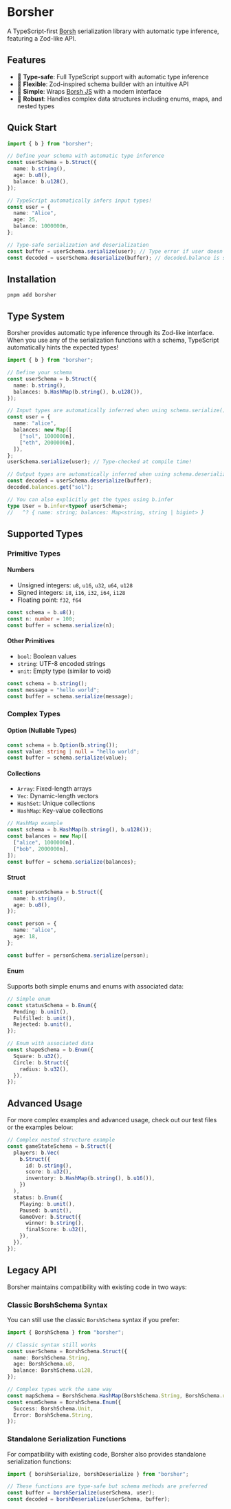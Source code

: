 # Borsher

A TypeScript-first [Borsh](https://borsh.io) serialization library with automatic type inference, featuring a Zod-like API.

## Features

- 🎯 **Type-safe**: Full TypeScript support with automatic type inference
- 🔧 **Flexible**: Zod-inspired schema builder with an intuitive API
- 🚀 **Simple**: Wraps [Borsh JS](https://github.com/near/borsh-js) with a modern interface
- 💪 **Robust**: Handles complex data structures including enums, maps, and nested types

## Quick Start

```ts
import { b } from "borsher";

// Define your schema with automatic type inference
const userSchema = b.Struct({
  name: b.string(),
  age: b.u8(),
  balance: b.u128(),
});

// TypeScript automatically infers input types!
const user = {
  name: "Alice",
  age: 25,
  balance: 1000000n,
};

// Type-safe serialization and deserialization
const buffer = userSchema.serialize(user); // Type error if user doesn't match schema
const decoded = userSchema.deserialize(buffer); // decoded.balance is strictly typed as bigint
```

## Installation

```shell
pnpm add borsher
```

## Type System

Borsher provides automatic type inference through its Zod-like interface. When you use any of the serialization functions with a schema, TypeScript automatically hints the expected types!

```ts
import { b } from "borsher";

// Define your schema
const userSchema = b.Struct({
  name: b.string(),
  balances: b.HashMap(b.string(), b.u128()),
});

// Input types are automatically inferred when using schema.serialize()
const user = {
  name: "alice",
  balances: new Map([
    ["sol", 1000000n],
    ["eth", 2000000n],
  ]),
};
userSchema.serialize(user); // Type-checked at compile time!

// Output types are automatically inferred when using schema.deserialize()
const decoded = userSchema.deserialize(buffer);
decoded.balances.get("sol");

// You can also explicitly get the types using b.infer
type User = b.infer<typeof userSchema>;
//   ^? { name: string; balances: Map<string, string | bigint> }
```

## Supported Types

### Primitive Types

#### Numbers

- Unsigned integers: `u8`, `u16`, `u32`, `u64`, `u128`
- Signed integers: `i8`, `i16`, `i32`, `i64`, `i128`
- Floating point: `f32`, `f64`

```ts
const schema = b.u8();
const n: number = 100;
const buffer = schema.serialize(n);
```

#### Other Primitives

- `bool`: Boolean values
- `string`: UTF-8 encoded strings
- `unit`: Empty type (similar to void)

```ts
const schema = b.string();
const message = "hello world";
const buffer = schema.serialize(message);
```

### Complex Types

#### Option (Nullable Types)

```ts
const schema = b.Option(b.string());
const value: string | null = "hello world";
const buffer = schema.serialize(value);
```

#### Collections

- `Array`: Fixed-length arrays
- `Vec`: Dynamic-length vectors
- `HashSet`: Unique collections
- `HashMap`: Key-value collections

```ts
// HashMap example
const schema = b.HashMap(b.string(), b.u128());
const balances = new Map([
  ["alice", 1000000n],
  ["bob", 2000000n],
]);
const buffer = schema.serialize(balances);
```

#### Struct

```ts
const personSchema = b.Struct({
  name: b.string(),
  age: b.u8(),
});

const person = {
  name: "alice",
  age: 18,
};

const buffer = personSchema.serialize(person);
```

#### Enum

Supports both simple enums and enums with associated data:

```ts
// Simple enum
const statusSchema = b.Enum({
  Pending: b.unit(),
  Fulfilled: b.unit(),
  Rejected: b.unit(),
});

// Enum with associated data
const shapeSchema = b.Enum({
  Square: b.u32(),
  Circle: b.Struct({
    radius: b.u32(),
  }),
});
```

## Advanced Usage

For more complex examples and advanced usage, check out our test files or the examples below:

```ts
// Complex nested structure example
const gameStateSchema = b.Struct({
  players: b.Vec(
    b.Struct({
      id: b.string(),
      score: b.u32(),
      inventory: b.HashMap(b.string(), b.u16()),
    })
  ),
  status: b.Enum({
    Playing: b.unit(),
    Paused: b.unit(),
    GameOver: b.Struct({
      winner: b.string(),
      finalScore: b.u32(),
    }),
  }),
});
```

## Legacy API

Borsher maintains compatibility with existing code in two ways:

### Classic BorshSchema Syntax

You can still use the classic `BorshSchema` syntax if you prefer:

```ts
import { BorshSchema } from "borsher";

// Classic syntax still works
const userSchema = BorshSchema.Struct({
  name: BorshSchema.String,
  age: BorshSchema.u8,
  balance: BorshSchema.u128,
});

// Complex types work the same way
const mapSchema = BorshSchema.HashMap(BorshSchema.String, BorshSchema.u128);
const enumSchema = BorshSchema.Enum({
  Success: BorshSchema.Unit,
  Error: BorshSchema.String,
});
```

### Standalone Serialization Functions

For compatibility with existing code, Borsher also provides standalone serialization functions:

```ts
import { borshSerialize, borshDeserialize } from "borsher";

// These functions are type-safe but schema methods are preferred
const buffer = borshSerialize(userSchema, user);
const decoded = borshDeserialize(userSchema, buffer);
```
